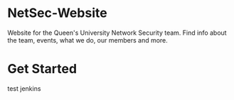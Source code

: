 # NetSec-Website
Website for the Queen's University Network Security team. Find info about the team, events, what we do, our members and more.

# Get Started

test jenkins
